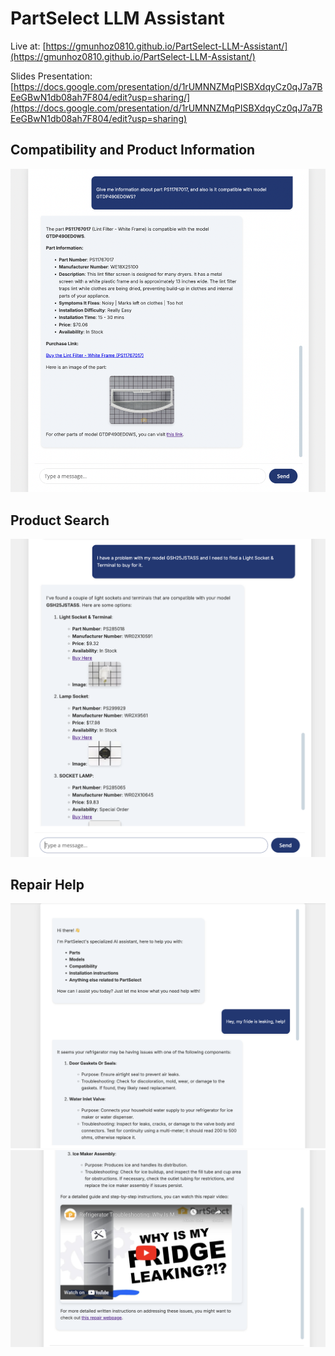 # PartSelect LLM Assistant

Live at: [https://gmunhoz0810.github.io/PartSelect-LLM-Assistant/](https://gmunhoz0810.github.io/PartSelect-LLM-Assistant/)

Slides Presentation: [https://docs.google.com/presentation/d/1rUMNNZMqPISBXdqyCz0qJ7a7BEeGBwN1db08ah7F804/edit?usp=sharing/](https://docs.google.com/presentation/d/1rUMNNZMqPISBXdqyCz0qJ7a7BEeGBwN1db08ah7F804/edit?usp=sharing)

## Compatibility and Product Information

![Compatibility and Info](imgs/Compatibility_and_Info.jpg)

## Product Search

![Product Search](imgs/Product_Search.jpg)

## Repair Help

![Repair Help 1](imgs/Repari_Help_1.jpg)
![Repair Help 2](imgs/Repair_Help_2.jpg)